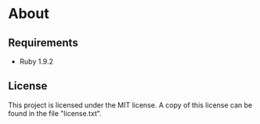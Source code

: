 # About

## Requirements

* Ruby 1.9.2

## License

This project is licensed under the MIT license. A copy of this license can be found in the
file "license.txt".
